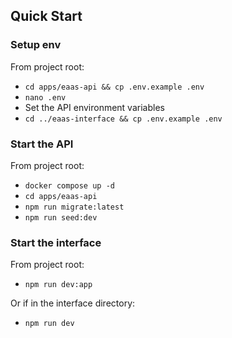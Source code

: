 ## Quick Start

### Setup env

From project root:

- `cd apps/eaas-api && cp .env.example .env`
- `nano .env`
- Set the API environment variables
- `cd ../eaas-interface && cp .env.example .env`

### Start the API

From project root:

- `docker compose up -d`
- `cd apps/eaas-api`
- `npm run migrate:latest`
- `npm run seed:dev`

### Start the interface

From project root:

- `npm run dev:app `

Or if in the interface directory:

- `npm run dev`
